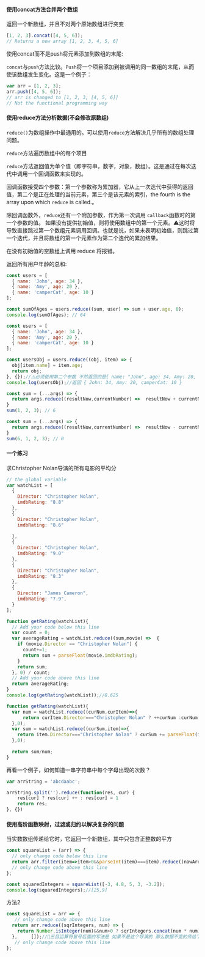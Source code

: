 #### 使用concat方法合并两个数组

返回一个新数组，并且不对两个原始数组进行突变

```js
[1, 2, 3].concat([4, 5, 6]);
// Returns a new array [1, 2, 3, 4, 5, 6]
```

使用concat而不是push将元素添加到数组的末尾:	

`concat`与`push`方法比较。`Push`将一个项目添加到被调用的同一数组的末尾，从而使该数组发生变化。这是一个例子：

```js
var arr = [1, 2, 3];
arr.push([4, 5, 6]);
// arr is changed to [1, 2, 3, [4, 5, 6]]
// Not the functional programming way
```

#### 使用reduce方法分析数据(不会修改原数组)

`reduce()`为数组操作中最通用的。可以使用`reduce`方法解决几乎所有的数组处理问题。

`reduce`方法遍历数组中的每个项目

`reduce`方法返回值为单个值（即字符串，数字，对象，数组）。这是通过在每次迭代中调用一个回调函数来实现的。

回调函数接受四个参数：第一个参数称为累加器，它从上一次迭代中获得的返回值，第二个是正在处理的当前元素，第三个是该元素的索引，the fourth is the array upon which `reduce` is called.。

除回调函数外，`reduce`还有一个附加参数，作为第一次调用 `callback`函数时的第一个参数的值。 如果没有提供初始值，则将使用数组中的第一个元素。⚠️这时将导致直接跳过第一个数组元素调用回调。也就是说，如果未表明初始值，则跳过第一个迭代，并且将数组的第一个元素作为第二个迭代的累加结果。

 在没有初始值的空数组上调用 reduce 将报错。

返回所有用户年龄的总和:

```js
const users = [
  { name: 'John', age: 34 },
  { name: 'Amy', age: 20 },
  { name: 'camperCat', age: 10 }
];

const sumOfAges = users.reduce((sum, user) => sum + user.age, 0);
console.log(sumOfAges); // 64
```

```js
const users = [
  { name: 'John', age: 34 },
  { name: 'Amy', age: 20 },
  { name: 'camperCat', age: 10 }
];

const usersObj = users.reduce((obj, item) => {
  obj[item.name] = item.age;
  return obj;
}, {});//⚠️必须使用第二个参数 不然返回的是{ name: "John", age: 34, Amy: 20, camperCat: 10 }
console.log(usersObj);//返回 { John: 34, Amy: 20, camperCat: 10 }
```

```js
const sum = (...args) => {
  return args.reduce((resultNow,currentNumber) =>  resultNow + currentNumber);
}
sum(1, 2, 3); // 6

const sum = (...args) => {
  return args.reduce((resultNow,currentNumber) =>  resultNow - currentNumber);
}
sum(6, 1, 2, 3); // 0
```



#### 一个练习

求Christopher Nolan导演的所有电影的平均分

```javascript
// the global variable
var watchList = [
  {  
    Director: "Christopher Nolan",
    imdbRating: "8.8"
  },
  {
    Director: "Christopher Nolan",
    imdbRating: "8.6"
   
  },
  {
    Director: "Christopher Nolan",
    imdbRating: "9.0"
  },
  {
    Director: "Christopher Nolan",
    imdbRating: "8.3"
  },
  {
    Director: "James Cameron",
    imdbRating: "7.9",
  }
];

function getRating(watchList){
  // Add your code below this line
  var count = 0;
  var averageRating = watchList.reduce((sum,movie) =>  {
    if (movie.Director == "Christopher Nolan") {
      count+=1;
      return sum + parseFloat(movie.imdbRating);
    }
    return sum;
  }, 0) / count;
  // Add your code above this line
  return averageRating;
}
console.log(getRating(watchList));//8.625
```

```js
function getRating(watchList){
  var num = watchList.reduce((curNum,curItem)=>{
      return curItem.Director==="Christopher Nolan" ? ++curNum :curNum;
  },0);
  var sum = watchList.reduce((curSum,item)=>{
    return item.Director==="Christopher Nolan" ? curSum += parseFloat(item.imdbRating) : curSum;//🙋三目运算符冒号后面的写法是 如果不是这个导演的 那么数据不变的传给下一个item用
  },0);
  
  return sum/num;
}
```

再看一个例子，如何知道一串字符串中每个字母出现的次数？

```js
var arrString = 'abcdaabc';

arrString.split('').reduce(function(res, cur) {
    res[cur] ? res[cur] ++ : res[cur] = 1
    return res;
}, {})
```

#### 使用高阶函数映射，过滤或归约以解决复杂的问题

当实数数组传递给它时，它返回一个新数组，其中只包含正整数的平方

```js
const squareList = (arr) => {
  // only change code below this line
  return arr.filter(item=>item>0&&parseInt(item)===item).reduce((nawArr,item)=>{return nawArr.concat(item*item);},[]);
  // only change code above this line
};

const squaredIntegers = squareList([-3, 4.8, 5, 3, -3.2]);
console.log(squaredIntegers);//[25,9]
```

方法2

```js
const squareList = arr => {
   // only change code above this line
  return arr.reduce((sqrIntegers, num) => {
    return Number.isInteger(num)&&num>0 ? sqrIntegers.concat(num * num): sqrIntegers;
  },	 []);//🙋三目运算符冒号后面的写法是 如果不是这个导演的 那么数据不变的传给下一个item用
   // only change code above this line
};
```

#### 

